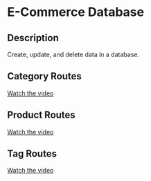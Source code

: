 # E-Commerce Database

## Description

Create, update, and delete data in a database.

## Category Routes

[Watch the video](https://drive.google.com/file/d/1KAptfIE9KWEWP0DAmgMISDXVky3tac8s/view)


## Product Routes

[Watch the video](https://drive.google.com/file/d/1VzEV1myBXz_8bped4NdlR8dQhZ8lriCk/view)


## Tag Routes

[Watch the video](https://drive.google.com/file/d/1GAGP92sEXm_L2ZltlJW2txwiUz6T2-44/view)